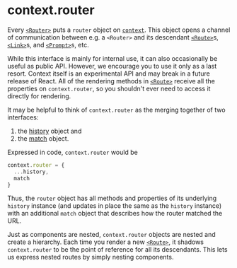 # context.router

Every [`<Router>`](Router.md) puts a `router` object on [`context`](https://facebook.github.io/react/docs/context.html). This object opens a channel of communication between e.g. a `<Router>` and its descendant [`<Route>`](Route.md)s, [`<Link>`](Link.md)s, and [`<Prompt>`](Prompt.md)s, etc.

While this interface is mainly for internal use, it can also occasionally be useful as public API. However, we encourage you to use it only as a last resort. Context itself is an experimental API and may break in a future release of React. All of the rendering methods in [`<Route>`](Route.md) receive all the properties on `context.router`, so you shouldn't ever need to access it directly for rendering.

It may be helpful to think of `context.router` as the merging together of two interfaces:

  1. the [history](history.md) object and
  2. the [match](match.md) object.

Expressed in code, `context.router` would be

```js
context.router = {
  ...history,
  match
}
```

Thus, the `router` object has all methods and properties of its underlying `history` instance (and updates in place the same as the `history` instance) with an additional `match` object that describes how the router matched the URL.

Just as components are nested, `context.router` objects are nested and create a hierarchy. Each time you render a new [`<Route>`](Route.md), it shadows `context.router` to be the point of reference for all its descendants. This lets us express nested routes by simply nesting components.
